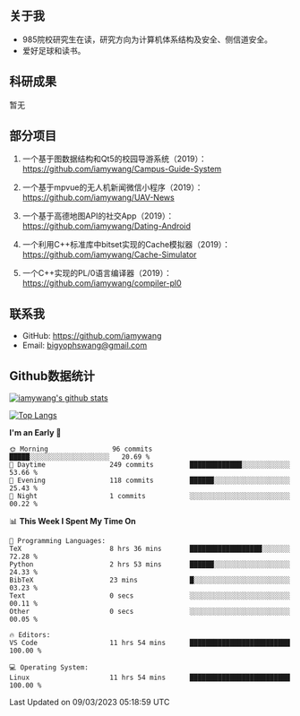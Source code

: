 ## 关于我

- 985院校研究生在读，研究方向为计算机体系结构及安全、侧信道安全。
- 爱好足球和读书。

## 科研成果

暂无

## 部分项目

1. 一个基于图数据结构和Qt5的校园导游系统（2019）：https://github.com/iamywang/Campus-Guide-System

2. 一个基于mpvue的无人机新闻微信小程序（2019）：https://github.com/iamywang/UAV-News

3. 一个基于高德地图API的社交App（2019）：https://github.com/iamywang/Dating-Android

4. 一个利用C++标准库中bitset实现的Cache模拟器（2019）：https://github.com/iamywang/Cache-Simulator

5. 一个C++实现的PL/0语言编译器（2019）：https://github.com/iamywang/compiler-pl0

## 联系我

- GitHub: https://github.com/iamywang
- Email: bigyophswang@gmail.com

## Github数据统计

[![iamywang's github stats](https://github-readme-stats.vercel.app/api?username=iamywang&count_private=true&show_icons=true)]()

[![Top Langs](https://github-readme-stats.vercel.app/api/top-langs/?username=iamywang&layout=compact)]()

<!--START_SECTION:waka-->
**I'm an Early 🐤** 

```text
🌞 Morning                96 commits          █████░░░░░░░░░░░░░░░░░░░░   20.69 % 
🌆 Daytime                249 commits         █████████████░░░░░░░░░░░░   53.66 % 
🌃 Evening                118 commits         ██████░░░░░░░░░░░░░░░░░░░   25.43 % 
🌙 Night                  1 commits           ░░░░░░░░░░░░░░░░░░░░░░░░░   00.22 % 
```


📊 **This Week I Spent My Time On** 

```text
💬 Programming Languages: 
TeX                      8 hrs 36 mins       ██████████████████░░░░░░░   72.28 % 
Python                   2 hrs 53 mins       ██████░░░░░░░░░░░░░░░░░░░   24.33 % 
BibTeX                   23 mins             █░░░░░░░░░░░░░░░░░░░░░░░░   03.23 % 
Text                     0 secs              ░░░░░░░░░░░░░░░░░░░░░░░░░   00.11 % 
Other                    0 secs              ░░░░░░░░░░░░░░░░░░░░░░░░░   00.05 % 

🔥 Editors: 
VS Code                  11 hrs 54 mins      █████████████████████████   100.00 % 

💻 Operating System: 
Linux                    11 hrs 54 mins      █████████████████████████   100.00 % 
```


 Last Updated on 09/03/2023 05:18:59 UTC
<!--END_SECTION:waka-->
